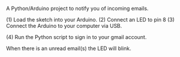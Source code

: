 A Python/Arduino project to notify you of incoming emails.

(1) Load the sketch into your Arduino. 
(2) Connect an LED to pin 8
(3) Connect the Arduino to your computer via USB.

(4) Run the Python script to sign in to your gmail account.

When there is an unread email(s) the LED will blink.
